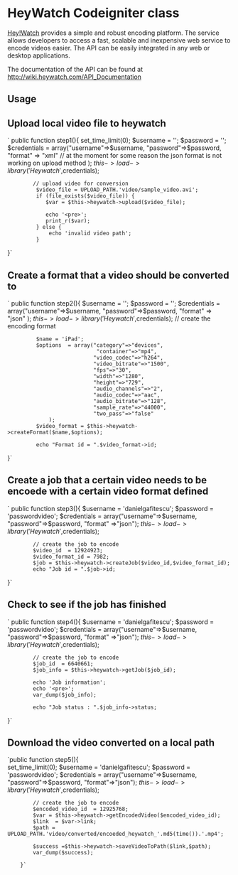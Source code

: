 HeyWatch Codeigniter  class
=============

[Hey!Watch](http://heywatch.com) provides a simple and robust encoding platform. The service allows developers to access a fast, scalable and inexpensive web service to encode videos easier. The API can be easily integrated in any web or desktop applications.

The documentation of the API can be found at http://wiki.heywatch.com/API_Documentation

Usage
-------------

## Upload local video file to heywatch
`
public function step1(){
            set_time_limit(0);
            $username = '';
            $password = '';
            $credentials = array("username"=>$username,
                                 "password"=>$password,
                                 "format"  => "xml" // at the moment for some reason the json format is not working on upload method
                );
            $this->load->library('Heywatch',$credentials);
            
            // upload video for conversion
             $video_file = UPLOAD_PATH.'video/sample_video.avi';
             if (file_exists($video_file)) {
                $var = $this->heywatch->upload($video_file);

                echo '<pre>';
                print_r($var);
             } else {
                 echo 'invalid video path';
             }
}`
        
        
        

## Create a format that a video should be converted to 
`
public function step2(){
            $username = '';
            $password = '';
            $credentials = array("username"=>$username,
                                 "password"=>$password,
                                 "format"  => "json"
                );
            $this->load->library('Heywatch',$credentials);
            // create the encoding format
             
             $name = 'iPad';
             $options  = array("category"=>"devices",
                                "container"=>"mp4",
                               "video_codec"=>"h264",
                               "video_bitrate"=>"1500",
                               "fps"=>"30",
                               "width"=>"1280",
                               "height"=>"729",
                               "audio_channels"=>"2",
                               "audio_codec"=>"aac",
                               "audio_bitrate"=>"128",
                               "sample_rate"=>"44000",
                               "two_pass"=>"false"
                 );
             $video_format = $this->heywatch->createFormat($name,$options);
            
             echo "Format id = ".$video_format->id;
}`


## Create a job that a certain video needs to be encoede with a certain video format defined
`
public function step3(){
            $username = 'danielgafitescu';
            $password = 'passwordvideo';
            $credentials = array("username"=>$username,
                                 "password"=>$password,
                                  "format" =>"json");
            $this->load->library('Heywatch',$credentials);
            
            // create the job to encode
            $video_id  = 12924923;
            $video_format_id = 7982;
            $job = $this->heywatch->createJob($video_id,$video_format_id);            
            echo "Job id = ".$job->id;
}`



     
## Check to see if the job has finished
`
public function step4(){
            $username = 'danielgafitescu';
            $password = 'passwordvideo';
            $credentials = array("username"=>$username,
                                 "password"=>$password,
                                 "format"  =>"json");
            $this->load->library('Heywatch',$credentials);
            
            // create the job to encode
            $job_id  = 6640661;
            $job_info = $this->heywatch->getJob($job_id);            
              
            echo 'Job information';
            echo '<pre>'; 
            var_dump($job_info);
            
            echo "Job status : ".$job_info->status;
}`

      
## Download the video converted on a local path

`public function step5(){         
            set_time_limit(0);
            $username = 'danielgafitescu';
            $password = 'passwordvideo';
            $credentials = array("username"=>$username,
                                 "password"=>$password,
                                 "format"=>"json");
            $this->load->library('Heywatch',$credentials);
            
            // create the job to encode
            $encoded_video_id  = 12925768;
            $var = $this->heywatch->getEncodedVideo($encoded_video_id);       
            $link  = $var->link;
            $path =  UPLOAD_PATH.'video/converted/encoeded_heywatch_'.md5(time()).'.mp4';
            
            $success =$this->heywatch->saveVideoToPath($link,$path);
            var_dump($success);
            
        }`
